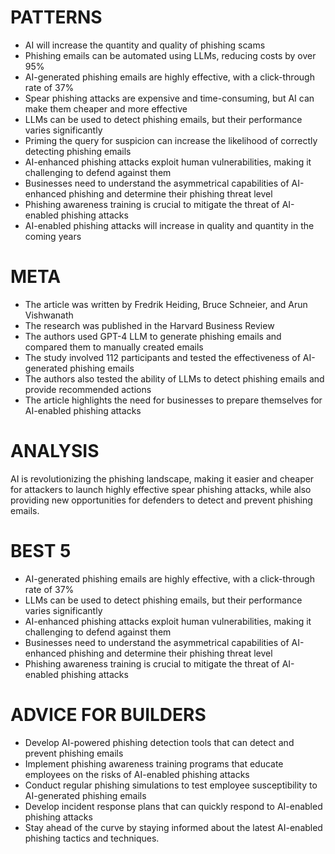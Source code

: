 # PATTERNS

* AI will increase the quantity and quality of phishing scams
* Phishing emails can be automated using LLMs, reducing costs by over 95%
* AI-generated phishing emails are highly effective, with a click-through rate of 37%
* Spear phishing attacks are expensive and time-consuming, but AI can make them cheaper and more effective
* LLMs can be used to detect phishing emails, but their performance varies significantly
* Priming the query for suspicion can increase the likelihood of correctly detecting phishing emails
* AI-enhanced phishing attacks exploit human vulnerabilities, making it challenging to defend against them
* Businesses need to understand the asymmetrical capabilities of AI-enhanced phishing and determine their phishing threat level
* Phishing awareness training is crucial to mitigate the threat of AI-enabled phishing attacks
* AI-enabled phishing attacks will increase in quality and quantity in the coming years

# META

* The article was written by Fredrik Heiding, Bruce Schneier, and Arun Vishwanath
* The research was published in the Harvard Business Review
* The authors used GPT-4 LLM to generate phishing emails and compared them to manually created emails
* The study involved 112 participants and tested the effectiveness of AI-generated phishing emails
* The authors also tested the ability of LLMs to detect phishing emails and provide recommended actions
* The article highlights the need for businesses to prepare themselves for AI-enabled phishing attacks

# ANALYSIS

AI is revolutionizing the phishing landscape, making it easier and cheaper for attackers to launch highly effective spear phishing attacks, while also providing new opportunities for defenders to detect and prevent phishing emails.

# BEST 5

* AI-generated phishing emails are highly effective, with a click-through rate of 37%
* LLMs can be used to detect phishing emails, but their performance varies significantly
* AI-enhanced phishing attacks exploit human vulnerabilities, making it challenging to defend against them
* Businesses need to understand the asymmetrical capabilities of AI-enhanced phishing and determine their phishing threat level
* Phishing awareness training is crucial to mitigate the threat of AI-enabled phishing attacks

# ADVICE FOR BUILDERS

* Develop AI-powered phishing detection tools that can detect and prevent phishing emails
* Implement phishing awareness training programs that educate employees on the risks of AI-enabled phishing attacks
* Conduct regular phishing simulations to test employee susceptibility to AI-generated phishing emails
* Develop incident response plans that can quickly respond to AI-enabled phishing attacks
* Stay ahead of the curve by staying informed about the latest AI-enabled phishing tactics and techniques.

